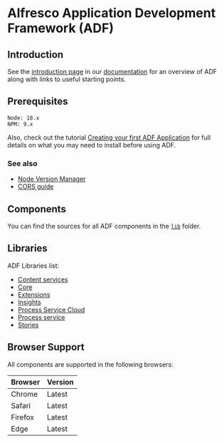 # Alfresco Application Development Framework (ADF)

## Introduction

See the [introduction page](docs/user-guide/adf-introduction.md) in our
[documentation](docs/README.md) for an overview of ADF along with links
to useful starting points.

## Prerequisites

```text
Node: 18.x
NPM: 9.x
``` 

Also, check out the tutorial [Creating your first ADF Application](docs/tutorials/creating-your-first-adf-application.md)
for full details on what you may need to install before using ADF.

### See also

- [Node Version Manager](docs/tutorials/nvm.md)
- [CORS guide](ALFRESCOCORS.md)

## Components

You can find the sources for all ADF components in the [`lib`](/lib) folder.

## Libraries

ADF Libraries list:

- [Content services](https://github.com/Alfresco/alfresco-ng2-components/tree/develop/lib/content-services)
- [Core](https://github.com/Alfresco/alfresco-ng2-components/tree/develop/lib/core)
- [Extensions](https://github.com/Alfresco/alfresco-ng2-components/tree/develop/lib/extensions)
- [Insights](https://github.com/Alfresco/alfresco-ng2-components/tree/develop/lib/insights)
- [Process Service Cloud](https://github.com/Alfresco/alfresco-ng2-components/tree/develop/lib/process-services-cloud)
- [Process service](https://github.com/Alfresco/alfresco-ng2-components/tree/develop/lib/process-services)
- [Stories](https://github.com/Alfresco/alfresco-ng2-components/tree/develop/lib/stories)

## Browser Support

All components are supported in the following browsers:

| **Browser** | **Version** |
|-------------|-------------|
| Chrome      | Latest      |
| Safari      | Latest      |
| Firefox     | Latest      |
| Edge        | Latest      |
